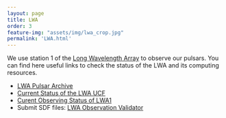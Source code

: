 ```yaml
---
layout: page
title: LWA
order: 3
feature-img: "assets/img/lwa_crop.jpg"
permalink: 'LWA.html'
---
```


We use station 1 of the [Long Wavelength Array](http://www.phys.unm.edu/~lwa/) to observe our pulsars. You can find here useful links to check the status of the LWA and its computing resources.

- [LWA Pulsar Archive](https://lda10g.alliance.unm.edu/PulsarArchive/)
- [Current Status of the LWA UCF](https://lwalab.phys.unm.edu/CompScreen/cs.php)
- [Curent Observing Status of LWA1](https://lwalab.phys.unm.edu/OpScreen/lwa1/os2.php)
- Submit SDF files: [LWA Observation Validator](http://fornax.phys.unm.edu/lwa/validator/index.html)
